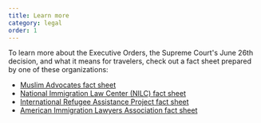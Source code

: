 ```yaml
---
title: Learn more
category: legal
order: 1
---
```


To learn more about the Executive Orders, the Supreme Court's June 26th
decision, and what it means for travelers, check out a fact sheet prepared by
one of these organizations:

* [Muslim Advocates fact sheet](https://www.muslimadvocates.org/wp-content/uploads/2017.06.26-Updated-MB-Fact-Sheet.pdf)
* [National Immigration Law Center (NILC) fact sheet](https://www.nilc.org/issues/immigration-enforcement/understanding-scotus-action-muslim-ban2/)
* [International Refugee Assistance Project fact sheet](https://drive.google.com/file/d/0B_y4L_k15JB5aElSUnlzNnF2cGs/view)
* [American Immigration Lawyers Association fact sheet](http://www.aila.org/infonet/practice-alert-travel-warning)
